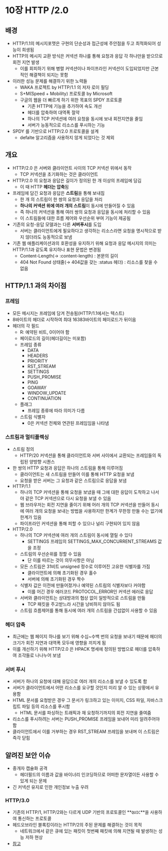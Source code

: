 # 10장 HTTP /2.0

## 배경

- HTTP/1.1의 메시지포맷은 구현의 단순성과 접근성에 주안점을 두고 최적화되어 성능이 희생됨
- HTTP의 메시지 교환 방식은 커넥션 하나를 통해 요청과 응답 각 하나만을 받으므로 회전 지연 발생
    - 이를 회피하기 위해 병렬 커넥션이나 파이프라인 커넥션이 도입되었지만 근본적인 해결책이 되지는 못함
- 이러한 성능 문제를 해결하기 위한 노력들
    - WAKA 프로젝트 by HTTP/1.1 의 저자 로이 필딩
    - S+M(Speed + Mobility) 프로토콜 by Microsoft
    - 구글의 웹을 더 빠르게 하기 위한 목표의 SPDY 프로토콜
        - 기존 HTTP에 기능을 추가하여 속도 개선
        - 헤더를 압축하여 대역폭 절약
        - 하나의 TCP 커넥션에 여러 요청을 동시에 보내 회전지연을 줄임
        - 서버가 능동적으로 리소스를 푸시하는 기능
- SPDY 를 기반으로 HTTP/2.0 프로토콜을 설계
    - defalte 알고리즘을 사용하지 않게 되었다는 것 제외

## 개요

- HTTP/2.0 은 서버와 클라이언트 사이의 TCP 커넥션 위에서 동작
    - TCP 커넥션을 초기화하는 것은 클라이언트
- HTTP/2.0 의 요청과 응답은 길이가 정의된 한 개 이상의 프레임에 담김
    - 이 때 HTTP **헤더는 압축**됨
- 프레임에 담긴 요청과 응답은 **스트림**을 통해 보내짐
    - 한 개 의 스트림이 한 쌍의 요청과 응답을 처리
    - **하나의 커넥션 위에 여러 개의 스트림**이 동시에 만들어질 수 있음
    - 즉 하나의 커넥션을 통해 여러 쌍의 요청과 응답을 동시에 처리할 수 있음
    - 이 스트림들에 대한 흐름 제어와 우선순위 부여 기능이 제공됨
- 기존의 요청-응답 모델과는 다른 **서버푸시**를 도입
    - 서버는 클라이언트에게 필요하다고 생각하는 리소스라면 요청을 명시적으로 받지 않더라도 능동적으로 보냄
- 기존 웹 애플리케이션과의 호환성을 유지하기 위해 요청과 응답 메시지의 의미는 HTTP/1.1과 같도록 유지하나 표현 문법은 변경됨
    - Content-Length(→ :content-length) : 본문의 길이
    - 404 Not Found 상태줄(→ 404값을 갖는 :status 헤더) : 리소스를 찾을 수 없음

## HTTP/1.1 과의 차이점

### 프레임

- 모든 메시지는 프레임에 담겨 전송됨(HTTP/1.1에서는 텍스트)
- 8바이트의 헤더로 시작하여 최대 16383바이트의 페이로드가 뒤이음
- 헤더의 각 필드
    - R: 예약된 비트, 0이어야 함
    - 페이로드의 길이(헤더길이는 미포함)
    - 프레임 종류
        - DATA
        - HEADERS
        - PRIORITY
        - RST_STREAM
        - SETTINGS
        - PUSH_PROMISE
        - PING
        - GOAWAY
        - WINDOW_UPDATE
        - CONTINUATION
    - 플래그
        - 프레임 종류에 따라 의미가 다름
    - 스트림 식별자
        - 0은 커넥션 전체와 연관된 프레임임을 나타냄

### 스트림과 멀티플렉싱

- 스트림 정의
    - HTTP/20 커넥션을 통해 클라이언트와 서버 사이에서 교환되는 프레임들의 독립된 양방향 시퀀스
- 한 쌍의 HTTP 요청과 응답은 하나의 스트림을 통해 이루어짐
    - 클라이언트는 새 스트림을 만들어 이를 통해 HTTP 요청을 보냄
    - 요청을 받은 서버는 그 요청과 같은 스트림으로 응답을 보냄
- HTTP/1.1
    - 하나의 TCP 커넥션을 통해 요청을 보냈을 때 그에 대한 응답이 도착하고 나서야 같은 TCP 커넥션으로 다시 요청을 보낼 수 있음
    - 웹 브라우저는 회전 지연을 줄이기 위해 어러 개의  TCP 커넥션을 만들어 동시에 여러 개의 요청을 보내는 방법을 사용하지만 한계가 무한정 만들 수는 없기에 한계가 있음
    - 파이프라인 커넥션을 통해 피할 수 있으나 널리 구현되어 있지 않음
- HTTP/2.0
    - 하나의 TCP 커넥션에 여러 개의 스트림이 동시에 열릴 수 있다
        - SETTINGS 프레임의 SETTINGS_MAX_CONCURRENT_STREAMS 값을 조정
    - 스트림의 우선순위를 정할 수 있음
        - 단 이를 따르는 것이 의무사항은 아님
    - 모든 스트림은 31비트 unsigned 정수로 이루어진 고유한 식별자를 가짐
        - 클라이언트에 의해 초기화된 경우 홀수
        - 서버에 의해 초기화된 경우 짝수
    - 식별자 값은 이전에 만들어졌거나 예약된 스트림의 식별자보다 커야함
        - 이를 어긴 경우 에러코드 PROTOCOL_ERROR인 커넥션 에러로 응답
    - 서버와 클라이언트는 상대방과의 협상 없이 일방적으로 스트림을 만듦
        - TCP 패킷을 주고받느라 시간을 낭비하지 않아도 됨
    - 스트림 흐름제어를 통해 동시에 여러 개의 스트림을 간섭없이 사용할 수 있음

### 헤더 압축

- 최근에는 웹 페이지 하나를 보기 위해 수십~수백 번의 요청을 보내기 때문에 헤더의 크기가 회전 지연과 대역폭 모두에 영향을 끼치게 됨
- 이를 개선하기 위해 HTTP/2.0 은 HPACK 명세에 정의된 방법으로 헤더를 압축하여 조각들로 나나누어 보냄

### 서버 푸시

- 서버가 하나의 요청에 대해 응답으로 여러 개의 리소스를 보낼 수 있도록 함
- 서버가 클라이언트에서 어떤 리소스를 요구할 것인지 미리 알 수 있는 상황에서 유용함
- HTML 문서를 요청받은 경우 그 문서가 링크하고 있는 이미지, CSS 파일, 자바스크립트 파일 등의 리소스를 푸시함
    - HTML 문서를 파싱하는 트래픽과 재 요청하기까지의 회전 지연을 줄여줌
- 리소스를 푸시하려는 서버는 PUSH_PROMISE 프레임을 보내어 미리 알려주어야함
- 클라이언트에서 이를 거부하는 경우 RST_STREAM 프레임을 보내며 이 스트림은 즉각 닫힘

## 알려진 보안 이슈

- 중개자 캡슐화 공격
    - 헤더필드의 이름과 값을 바이너리 인코딩하므로 어떠한 문자열이든 사용할 수 있게 되는 문제
- 긴 커넥션 유지로 인한 개인정보 누출 우려

### HTTP/3.0

- 기존의 HTTP/1, HTTP/2와는 다르게 UDP 기반의 프로토콜인 **`QUIC`**을 사용하여 통신하는 프로토콜
- 헤드오브라인 블록킹이라는 HTTP/2의 주된 문제를 해결하는 것이 목적
    - 네트워크에서 같은 큐에 있는 패킷이 첫번째 패킷에 의해 지연될 때 발생하는 성능 저하 현상
- [참고](https://velog.io/@dnr6054/HOL-Blocking)
